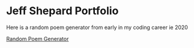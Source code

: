 # Jeff Shepard Portfolio

Here is a random poem generator from early in my coding career ie 2020

[Random Poem Generator](jeffshepard.dev/RandomPoemGenerator)


